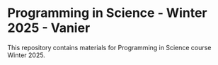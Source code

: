 # Programming in Science - Winter 2025 - Vanier

This repository contains materials for Programming in Science course Winter 2025.
